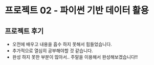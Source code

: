 # 프로젝트 02 - 파이썬 기반 데이터 활용

## 프로젝트 후기

- 오전에 배우고 내용을 흡수 하지 못해서 힘들었습니다.
- 추가적으로 열심히 공부해야할 것 같습니다.
- 완성 하지 못한 부분이 많아서.. 주말을 이용해서 완성해보겠습니다!!
